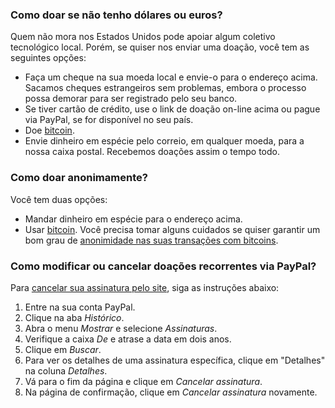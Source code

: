 ### Como doar se não tenho dólares ou euros?

Quem não mora nos Estados Unidos pode apoiar algum coletivo tecnológico local. Porém, se quiser nos enviar uma doação, você tem as seguintes opções:

* Faça um cheque na sua moeda local e envie-o para o endereço acima. Sacamos cheques estrangeiros sem problemas, embora o processo possa demorar para ser registrado pelo seu banco.
* Se tiver cartão de crédito, use o link de doação on-line acima ou pague via PayPal, se for disponível no seu país.
* Doe [bitcoin](#bitcoin).
* Envie dinheiro em espécie pelo correio, em qualquer moeda, para a nossa caixa postal. Recebemos doações assim o tempo todo.

### Como doar anonimamente?

Você tem duas opções:

* Mandar dinheiro em espécie para o endereço acima.
* Usar [bitcoin](#bitcoin). Você precisa tomar alguns cuidados se quiser garantir um bom grau de [anonimidade nas suas transações com bitcoins](https://en.bitcoin.it/wiki/Anonymity).

### Como modificar ou cancelar doações recorrentes via PayPal?

Para [cancelar sua assinatura pelo site](https://www.paypal.com/us/cgi-bin/webscr?cmd=_help&leafid=2381&answer_id=18037790), siga as instruções abaixo:

1. Entre na sua conta PayPal.
1. Clique na aba *Histórico*.
1. Abra o menu *Mostrar* e selecione *Assinaturas*.
1. Verifique a caixa *De* e atrase a data em dois anos.
1. Clique em *Buscar*.
1. Para ver os detalhes de uma assinatura específica, clique em "Detalhes" na coluna *Detalhes*.
1. Vá para o fim da página e clique em *Cancelar assinatura*.
1. Na página de confirmação, clique em *Cancelar assinatura* novamente.

